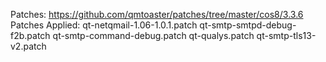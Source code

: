 Patches: https://github.com/qmtoaster/patches/tree/master/cos8/3.3.6
Patches Applied:
   qt-netqmail-1.06-1.0.1.patch
   qt-smtp-smtpd-debug-f2b.patch
   qt-smtp-command-debug.patch
   qt-qualys.patch
   qt-smtp-tls13-v2.patch
